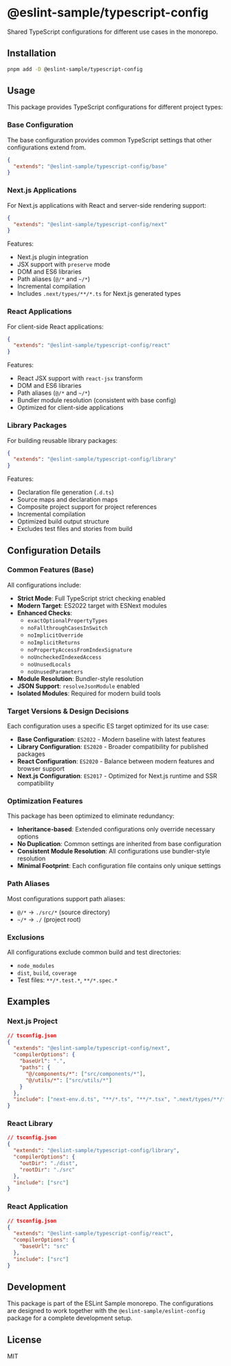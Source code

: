 # @eslint-sample/typescript-config

Shared TypeScript configurations for different use cases in the monorepo.

## Installation

```bash
pnpm add -D @eslint-sample/typescript-config
```

## Usage

This package provides TypeScript configurations for different project types:

### Base Configuration

The base configuration provides common TypeScript settings that other configurations extend from.

```json
{
  "extends": "@eslint-sample/typescript-config/base"
}
```

### Next.js Applications

For Next.js applications with React and server-side rendering support:

```json
{
  "extends": "@eslint-sample/typescript-config/next"
}
```

Features:

- Next.js plugin integration
- JSX support with `preserve` mode
- DOM and ES6 libraries
- Path aliases (`@/*` and `~/*`)
- Incremental compilation
- Includes `.next/types/**/*.ts` for Next.js generated types

### React Applications

For client-side React applications:

```json
{
  "extends": "@eslint-sample/typescript-config/react"
}
```

Features:

- React JSX support with `react-jsx` transform
- DOM and ES6 libraries
- Path aliases (`@/*` and `~/*`)
- Bundler module resolution (consistent with base config)
- Optimized for client-side applications

### Library Packages

For building reusable library packages:

```json
{
  "extends": "@eslint-sample/typescript-config/library"
}
```

Features:

- Declaration file generation (`.d.ts`)
- Source maps and declaration maps
- Composite project support for project references
- Incremental compilation
- Optimized build output structure
- Excludes test files and stories from build

## Configuration Details

### Common Features (Base)

All configurations include:

- **Strict Mode**: Full TypeScript strict checking enabled
- **Modern Target**: ES2022 target with ESNext modules
- **Enhanced Checks**:
  - `exactOptionalPropertyTypes`
  - `noFallthroughCasesInSwitch`
  - `noImplicitOverride`
  - `noImplicitReturns`
  - `noPropertyAccessFromIndexSignature`
  - `noUncheckedIndexedAccess`
  - `noUnusedLocals`
  - `noUnusedParameters`
- **Module Resolution**: Bundler-style resolution
- **JSON Support**: `resolveJsonModule` enabled
- **Isolated Modules**: Required for modern build tools

### Target Versions & Design Decisions

Each configuration uses a specific ES target optimized for its use case:

- **Base Configuration**: `ES2022` - Modern baseline with latest features
- **Library Configuration**: `ES2020` - Broader compatibility for published packages
- **React Configuration**: `ES2020` - Balance between modern features and browser support
- **Next.js Configuration**: `ES2017` - Optimized for Next.js runtime and SSR compatibility

### Optimization Features

This package has been optimized to eliminate redundancy:

- **Inheritance-based**: Extended configurations only override necessary options
- **No Duplication**: Common settings are inherited from base configuration
- **Consistent Module Resolution**: All configurations use bundler-style resolution
- **Minimal Footprint**: Each configuration file contains only unique settings

### Path Aliases

Most configurations support path aliases:

- `@/*` → `./src/*` (source directory)
- `~/*` → `./` (project root)

### Exclusions

All configurations exclude common build and test directories:

- `node_modules`
- `dist`, `build`, `coverage`
- Test files: `**/*.test.*`, `**/*.spec.*`

## Examples

### Next.js Project

```json
// tsconfig.json
{
  "extends": "@eslint-sample/typescript-config/next",
  "compilerOptions": {
    "baseUrl": ".",
    "paths": {
      "@/components/*": ["src/components/*"],
      "@/utils/*": ["src/utils/*"]
    }
  },
  "include": ["next-env.d.ts", "**/*.ts", "**/*.tsx", ".next/types/**/*.ts"]
}
```

### React Library

```json
// tsconfig.json
{
  "extends": "@eslint-sample/typescript-config/library",
  "compilerOptions": {
    "outDir": "./dist",
    "rootDir": "./src"
  },
  "include": ["src"]
}
```

### React Application

```json
// tsconfig.json
{
  "extends": "@eslint-sample/typescript-config/react",
  "compilerOptions": {
    "baseUrl": "src"
  },
  "include": ["src"]
}
```

## Development

This package is part of the ESLint Sample monorepo. The configurations are designed to work together with the `@eslint-sample/eslint-config` package for a complete development setup.

## License

MIT

